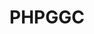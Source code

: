 ---
title: "PHPGGC"
description: "PHP Gadget Chains Generator for exploiting unserialize vulnerabilities in PHP applications with various popular frameworks."
platforms: ["cli", "linux", "macos"]
categories: ["Web", "FullPwn"]
tags: ["php", "deserialization", "gadget-chains", "exploitation", "object-injection"]
github: "https://github.com/ambionics/phpggc"
---
